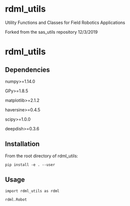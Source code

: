 # rdml_utils

Utility Functions and Classes for Field Robotics Applications

Forked from the sas_utils repository 12/3/2019


# rdml_utils

## Dependencies

numpy>=1.14.0

GPy>=1.8.5

matplotlib>=2.1.2

haversine>=0.4.5

scipy>=1.0.0

deepdish>=0.3.6


## Installation
From the root directory of rdml_utils:

```
pip install -e . --user
```

## Usage

```
import rdml_utils as rdml

rdml.Robot
```
